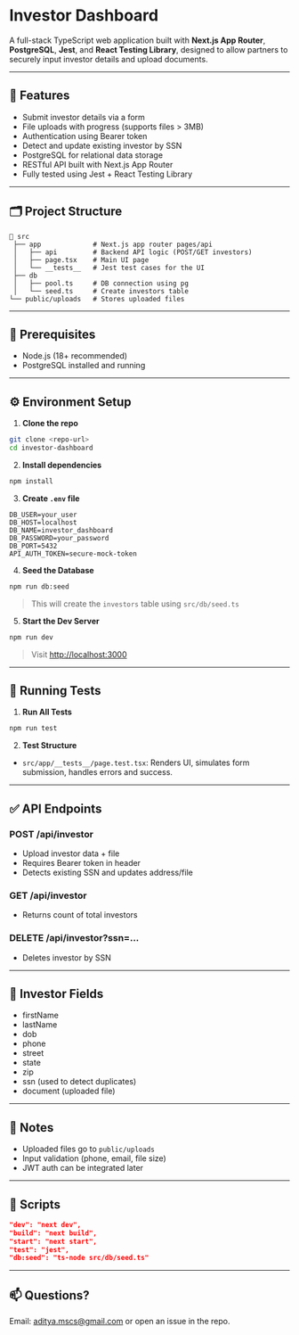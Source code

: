 # Investor Dashboard

A full-stack TypeScript web application built with **Next.js App Router**, **PostgreSQL**, **Jest**, and **React Testing Library**, designed to allow partners to securely input investor details and upload documents.

---

## 🚀 Features
- Submit investor details via a form
- File uploads with progress (supports files > 3MB)
- Authentication using Bearer token
- Detect and update existing investor by SSN
- PostgreSQL for relational data storage
- RESTful API built with Next.js App Router
- Fully tested using Jest + React Testing Library

---

## 🗂 Project Structure
```
📁 src
 ├── app             # Next.js app router pages/api
 │   ├── api         # Backend API logic (POST/GET investors)
 │   ├── page.tsx    # Main UI page
 │   └── __tests__   # Jest test cases for the UI
 ├── db
 │   ├── pool.ts     # DB connection using pg
 │   └── seed.ts     # Create investors table
└── public/uploads   # Stores uploaded files
```

---

## 🧰 Prerequisites
- Node.js (18+ recommended)
- PostgreSQL installed and running

---

## ⚙️ Environment Setup

1. **Clone the repo**
```bash
git clone <repo-url>
cd investor-dashboard
```

2. **Install dependencies**
```bash
npm install
```

3. **Create `.env` file**
```env
DB_USER=your_user
DB_HOST=localhost
DB_NAME=investor_dashboard
DB_PASSWORD=your_password
DB_PORT=5432
API_AUTH_TOKEN=secure-mock-token
```

4. **Seed the Database**
```bash
npm run db:seed
```
> This will create the `investors` table using `src/db/seed.ts`

5. **Start the Dev Server**
```bash
npm run dev
```
> Visit [http://localhost:3000](http://localhost:3000)

---

## 🧪 Running Tests

1. **Run All Tests**
```bash
npm run test
```

2. **Test Structure**
- `src/app/__tests__/page.test.tsx`: Renders UI, simulates form submission, handles errors and success.

---

## ✅ API Endpoints

### POST /api/investor
- Upload investor data + file
- Requires Bearer token in header
- Detects existing SSN and updates address/file

### GET /api/investor
- Returns count of total investors

### DELETE /api/investor?ssn=...
- Deletes investor by SSN

---

## 📄 Investor Fields
- firstName
- lastName
- dob
- phone
- street
- state
- zip
- ssn (used to detect duplicates)
- document (uploaded file)

---

## 🧠 Notes
- Uploaded files go to `public/uploads`
- Input validation (phone, email, file size)
- JWT auth can be integrated later

---

## 🔧 Scripts
```json
"dev": "next dev",
"build": "next build",
"start": "next start",
"test": "jest",
"db:seed": "ts-node src/db/seed.ts"
```

---

## 📫 Questions?
Email: aditya.mscs@gmail.com or open an issue in the repo.
